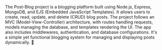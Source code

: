 The Post-Blog project is a blogging platform built using Node.js, Express, MongoDB, and EJS (Embedded JavaScript Templates). It allows users to create, read, update, and delete (CRUD) blog posts. The project follows an MVC (Model-View-Controller) architecture, with routes handling requests, models managing the database, and templates rendering the UI. The app also includes middlewares, authentication, and database configurations. It's a simple yet functional blogging system for managing and displaying posts dynamically. 🚀
